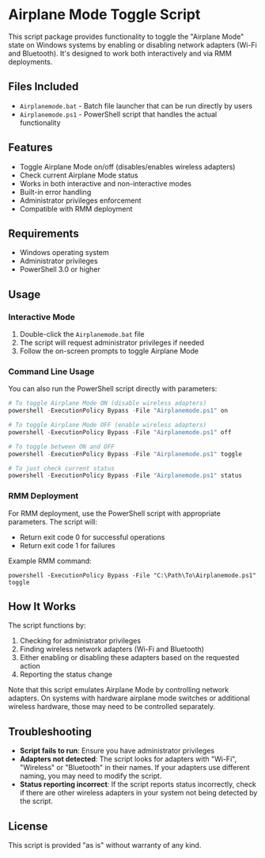 # Airplane Mode Toggle Script

This script package provides functionality to toggle the "Airplane Mode" state on Windows systems by enabling or disabling network adapters (Wi-Fi and Bluetooth). It's designed to work both interactively and via RMM deployments.

## Files Included

- `Airplanemode.bat` - Batch file launcher that can be run directly by users
- `Airplanemode.ps1` - PowerShell script that handles the actual functionality

## Features

- Toggle Airplane Mode on/off (disables/enables wireless adapters)
- Check current Airplane Mode status
- Works in both interactive and non-interactive modes
- Built-in error handling
- Administrator privileges enforcement
- Compatible with RMM deployment

## Requirements

- Windows operating system
- Administrator privileges
- PowerShell 3.0 or higher

## Usage

### Interactive Mode

1. Double-click the `Airplanemode.bat` file
2. The script will request administrator privileges if needed
3. Follow the on-screen prompts to toggle Airplane Mode

### Command Line Usage

You can also run the PowerShell script directly with parameters:

```powershell
# To toggle Airplane Mode ON (disable wireless adapters)
powershell -ExecutionPolicy Bypass -File "Airplanemode.ps1" on

# To toggle Airplane Mode OFF (enable wireless adapters)
powershell -ExecutionPolicy Bypass -File "Airplanemode.ps1" off

# To toggle between ON and OFF
powershell -ExecutionPolicy Bypass -File "Airplanemode.ps1" toggle

# To just check current status
powershell -ExecutionPolicy Bypass -File "Airplanemode.ps1" status
```

### RMM Deployment

For RMM deployment, use the PowerShell script with appropriate parameters. The script will:
- Return exit code 0 for successful operations
- Return exit code 1 for failures

Example RMM command:
```
powershell -ExecutionPolicy Bypass -File "C:\Path\To\Airplanemode.ps1" toggle
```

## How It Works

The script functions by:
1. Checking for administrator privileges
2. Finding wireless network adapters (Wi-Fi and Bluetooth)
3. Either enabling or disabling these adapters based on the requested action
4. Reporting the status change

Note that this script emulates Airplane Mode by controlling network adapters. On systems with hardware airplane mode switches or additional wireless hardware, those may need to be controlled separately.

## Troubleshooting

- **Script fails to run**: Ensure you have administrator privileges
- **Adapters not detected**: The script looks for adapters with "Wi-Fi", "Wireless" or "Bluetooth" in their names. If your adapters use different naming, you may need to modify the script.
- **Status reporting incorrect**: If the script reports status incorrectly, check if there are other wireless adapters in your system not being detected by the script.

## License

This script is provided "as is" without warranty of any kind. 